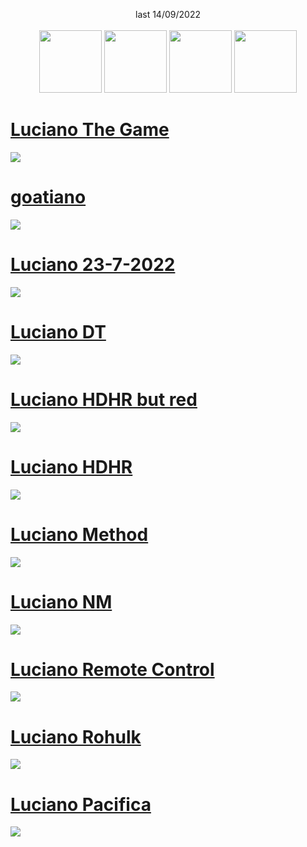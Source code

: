 <p align="center">
last 14/09/2022
  <br></br>
  <a href="https://www.twitch.tv/heisenberg_gaming93">
  <img src="https://i.imgur.com/HM030lk.png" 
       width="100" 
       height="100"></a>
  <a href="https://www.youtube.com/channel/UCx9QrppWkTd9-6gtgQBDU4w">
  <img src="https://i.imgur.com/YWbDUUy.png"  
       width="100" 
       height="100"></a>
  <a href="https://twitter.com/lucianodokoru">
  <img src="https://i.imgur.com/PUQ5uWf.png" 
       width="100" 
       height="100"></a>
  <a href="https://osu.ppy.sh/users/11604978">
  <img src="https://i.imgur.com/79GpYI7.png"  
       width="100" 
       height="100"></a>
 </p>

# [Luciano The Game](https://github.com/rudjx3/skins/raw/main/luciano/Luciano%20The%20Game.osk)
![](https://cdn.discordapp.com/attachments/998327846068035626/1019694450408161411/Luciano_The_Game.jpg)

# [goatiano](https://github.com/rudjx3/skins/raw/main/luciano/goatiano.osk)
![](https://cdn.discordapp.com/attachments/998327846068035626/1019694450865352774/goatiano.jpg)

# [Luciano 23-7-2022](https://github.com/rudjx3/skins/raw/main/luciano/Luciano%2023-7-2022.osk)
![](https://cdn.discordapp.com/attachments/998327846068035626/1019694451439964251/Luciano_23-7-2022.jpg)

# [Luciano DT](https://github.com/rudjx3/skins/raw/main/luciano/Luciano%20DT.osk)
![](https://cdn.discordapp.com/attachments/998327846068035626/1019694451964248115/Luciano_DT.jpg)

# [Luciano HDHR but red](https://github.com/rudjx3/skins/raw/main/luciano/Luciano%20HDHR%20but%20red.osk)
![](https://cdn.discordapp.com/attachments/998327846068035626/1019694452413042688/Luciano_HDHR_but_red.jpg)

# [Luciano HDHR](https://github.com/rudjx3/skins/raw/main/luciano/Luciano%20HDHR.osk)
![](https://cdn.discordapp.com/attachments/998327846068035626/1019694452777951252/Luciano_HDHR.jpg)

# [Luciano Method](https://github.com/rudjx3/skins/raw/main/luciano/Luciano%20Method.osk)
![](https://cdn.discordapp.com/attachments/998327846068035626/1019694453214171199/Luciano_Method.jpg)

# [Luciano NM](https://github.com/rudjx3/skins/raw/main/luciano/Luciano%20NM.osk)
![](https://cdn.discordapp.com/attachments/998327846068035626/1019694453545513040/Luciano_NM.jpg)

# [Luciano Remote Control](https://github.com/rudjx3/skins/raw/main/luciano/Luciano%20Remote%20Control.osk)
![](https://cdn.discordapp.com/attachments/998327846068035626/1019694453918793779/Luciano_Remote_Control.jpg)

# [Luciano Rohulk](https://github.com/rudjx3/skins/raw/main/luciano/Luciano%20Rohulk.osk)
![](https://cdn.discordapp.com/attachments/998327846068035626/1019694454241763389/Luciano_Rohulk.jpg)

# [Luciano Pacifica](https://github.com/rudjx3/skins/raw/main/luciano/Luciano%20Pacifica.osk)
![](https://cdn.discordapp.com/attachments/998327846068035626/1019694471052542023/Lucinia_Pacifica.jpg)
